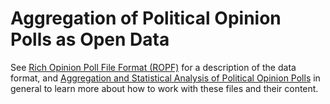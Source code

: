 # Aggregation of Political Opinion Polls as Open Data

See [Rich Opinion Poll File Format (ROPF)](https://github.com/filipvanlaenen/asapop#rich-opinion-poll-file-format-ropf)
for a description of the data format, and
[Aggregation and Statistical Analysis of Political Opinion Polls](https://github.com/filipvanlaenen/asapop) in general
to learn more about how to work with these files and their content.
